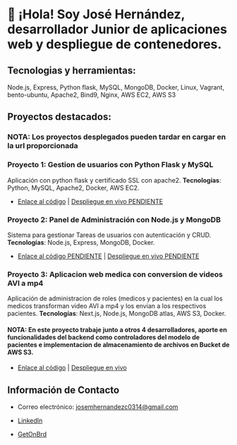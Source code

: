 # 👋 ¡Hola! Soy José Hernández, desarrollador Junior de aplicaciones web y despliegue de contenedores.

## Tecnologias y herramientas:

Node.js, Express, Python flask, MySQL, MongoDB, Docker, Linux, Vagrant, bento-ubuntu, Apache2, Bind9, Nginx, AWS EC2, AWS S3

## Proyectos destacados:

### NOTA: Los proyectos desplegados pueden tardar en cargar en la url proporcionada

### Proyecto 1: Gestion de usuarios con Python Flask y MySQL
Aplicación con python flask y certificado SSL con apache2. **Tecnologías**: Python, MySQL, Apache2, Docker, AWS EC2.
- [Enlace al código](https://github.com/josemhc/PythonWebApp) | [Despliegue en vivo PENDIENTE](URL)

### Proyecto 2: Panel de Administración con Node.js y MongoDB
Sistema para gestionar Tareas de usuarios con autenticación y CRUD. **Tecnologías**: Node.js, Express, MongoDB, Docker.
- [Enlace al código PENDIENTE](URL) | [Despliegue en vivo PENDIENTE](URL)

### Proyecto 3: Aplicacion web medica con conversion de videos AVI a mp4
Aplicación de administracion de roles (medicos y pacientes) en la cual los medicos transforman video AVI a mp4 y los envian a los respectivos pacientes. **Tecnologías**: Next.js, Node.js, MongoDB atlas, AWS S3, Docker.
#### NOTA: En este proyecto trabaje junto a otros 4 desarrolladores, aporte en funcionalidades del backend como controladores del modelo de pacientes e implementacion de almacenamiento de archivos en Bucket de AWS S3.
- [Enlace al código](https://github.com/josemhc/Proyecto-Informatico.git) | [Despliegue en vivo](https://ecomed-frontend-1-0.onrender.com)


## Información de Contacto

- Correo electrónico: josemhernandezc0314@gmail.com

- [LinkedIn](https://www.linkedin.com/in/jose-hern%C3%A1ndez-3a8ba5335/)
  
- [GetOnBrd](https://www.getonbrd.com/p/jose-hernandez-edc2)
  

